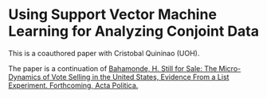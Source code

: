 # Using Support Vector Machine Learning for Analyzing Conjoint Data

This is a coauthored paper with Cristobal Quininao (UOH).

The paper is a continuation of [Bahamonde, H. Still for Sale: The Micro-Dynamics of Vote Selling in the United States, Evidence From a List Experiment. Forthcoming, Acta Politica.](https://doi.org/10.1057/s41269-020-00174-4)